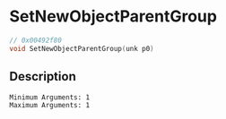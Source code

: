 # SetNewObjectParentGroup
```c
// 0x00492f80
void SetNewObjectParentGroup(unk p0)
```
## Description
```
Minimum Arguments: 1
Maximum Arguments: 1
```
